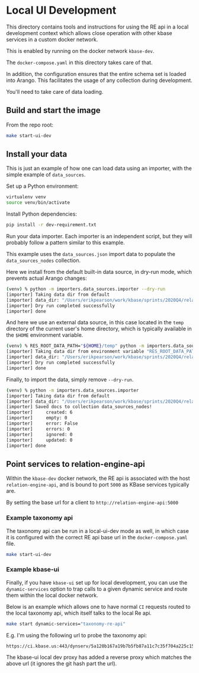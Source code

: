 # Local UI Development

This directory contains tools and instructions for using the RE api in a local development context which allows close operation with other kbase services in a custom docker network.

This is enabled by running on the docker network `kbase-dev`.

The `docker-compose.yaml` in this directory takes care of that.

In addition, the configuration ensures that the entire schema set is loaded into Arango. This facilitates the usage of any collection during development. 

You'll need to take care of data loading.

## Build and start the image

From the repo root:

```bash
make start-ui-dev
```

## Install your data

This is just an example of how one can load data using an importer, with the simple example of `data_sources`.

Set up a Python environment:

```bash
virtualenv venv
source venv/bin/activate
```

Install Python dependencies:

```bash
pip install -r dev-requirement.txt
```

Run your data importer. Each importer is an independent script, but they will probably follow a pattern similar to this example.

This example uses the `data_sources.json` import data to populate the `data_sources_nodes` collection.

Here we install from the default built-in data source, in dry-run mode, which prevents actual Arango changes:

```bash
(venv) % python -m importers.data_sources.importer --dry-run    
[importer] Taking data dir from default
[importer] data_dir: "/Users/erikpearson/work/kbase/sprints/2020Q4/relation_engine/importers/data_sources/data"
[importer] Dry run completed successfully
[importer] done
```

And here we use an external data source, in this case located in the `temp` directory of the current user's home directory, which is typically available in the `$HOME` environment variable.

```bash
(venv) % RES_ROOT_DATA_PATH="${HOME}/temp" python -m importers.data_sources.importer --dry-run
[importer] Taking data dir from environment variable "RES_ROOT_DATA_PATH"
[importer] data_dir: "/Users/erikpearson/work/kbase/sprints/2020Q4/relation_engine/_temp"
[importer] Dry run completed successfully
[importer] done
```

Finally, to import the data, simply remove `--dry-run`.

```bash
(venv) % python -m importers.data_sources.importer
[importer] Taking data dir from default
[importer] data_dir: "/Users/erikpearson/work/kbase/sprints/2020Q4/relation_engine/importers/data_sources/data"
[importer] Saved docs to collection data_sources_nodes!
[importer]     created: 6
[importer]     empty: 0
[importer]     error: False
[importer]     errors: 0
[importer]     ignored: 0
[importer]     updated: 0
[importer] done 
```

## Point services to relation-engine-api

Within the `kbase-dev` docker network, the RE api is associated with the host `relation-engine-api`, and is bound to port `5000` as KBase services typically are.

By setting the base url for a client to `http://relation-engine-api:5000`

### Example taxonomy api

The taxonomy api can be run in a local-ui-dev mode as well, in which case it is configured with the correct RE api base url in the `docker-compose.yaml` file.

```bash
make start-ui-dev
```

### Example kbase-ui

Finally, if you have `kbase-ui` set up for local development, you can use the `dynamic-services` option to trap calls to a given dynamic service and route them within the local docker network.

Below is an example which allows one to have normal `CI` requests routed to the local taxonomy api, which itself talks to the local Re api.


```bash
make start dynamic-services="taxonomy-re-api"
```

E.g. I'm using the following url to probe the taxonomy api:

```bash
https://ci.kbase.us:443/dynserv/5a120b167a19b7b5fb87a11c7c35f704a225c156.taxonomy-re-api
```

The kbase-ui local dev proxy has added a reverse proxy which matches the above url (it ignores the git hash part the url).
